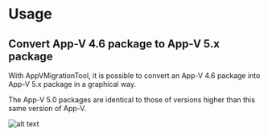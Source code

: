 # Usage

## Convert App-V 4.6 package to App-V 5.x package 

With AppVMigrationTool, it is possible to convert an App-V 4.6 package into App-V 5.x package in a graphical way.

The App-V 5.0 packages are identical to those of versions higher than this same version of App-V.

![alt text](https://raw.githubusercontent.com/julienbriault/AppVMigrationTool/master/images/main-screenshot-appvmigration-tool.png)


